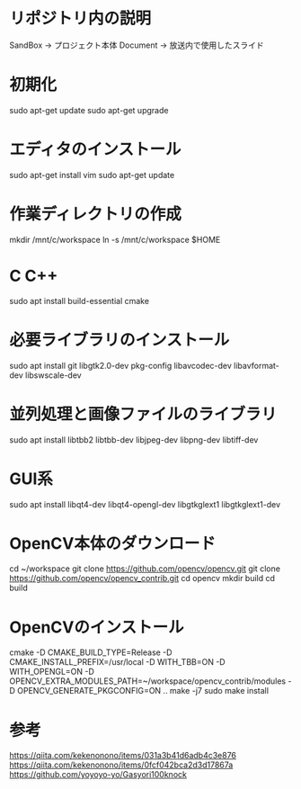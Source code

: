 # リポジトリ内の説明
SandBox -> プロジェクト本体
Document -> 放送内で使用したスライド

# 初期化
sudo apt-get update
sudo apt-get upgrade
# エディタのインストール
sudo apt-get install vim
sudo apt-get update

# 作業ディレクトリの作成
mkdir /mnt/c/workspace
ln -s /mnt/c/workspace $HOME

# C C++
sudo apt install build-essential cmake
# 必要ライブラリのインストール
sudo apt install git libgtk2.0-dev pkg-config libavcodec-dev libavformat-dev libswscale-dev
# 並列処理と画像ファイルのライブラリ
sudo apt install libtbb2 libtbb-dev libjpeg-dev  libpng-dev libtiff-dev
# GUI系
sudo apt install libqt4-dev libqt4-opengl-dev libgtkglext1 libgtkglext1-dev

# OpenCV本体のダウンロード
cd ~/workspace
git clone https://github.com/opencv/opencv.git
git clone https://github.com/opencv/opencv_contrib.git
cd opencv
mkdir build
cd build

# OpenCVのインストール
cmake -D CMAKE_BUILD_TYPE=Release -D CMAKE_INSTALL_PREFIX=/usr/local -D WITH_TBB=ON -D WITH_OPENGL=ON -D OPENCV_EXTRA_MODULES_PATH=~/workspace/opencv_contrib/modules -D OPENCV_GENERATE_PKGCONFIG=ON ..
make -j7
sudo make install

# 参考
https://qiita.com/kekenonono/items/031a3b41d6adb4c3e876
https://qiita.com/kekenonono/items/0fcf042bca2d3d17867a
https://github.com/yoyoyo-yo/Gasyori100knock
